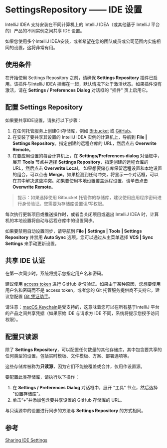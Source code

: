 # SettingsRepository —— IDE 设置

IntelliJ IDEA 支持安装在不同计算机上的 IntelliJ IDEA（或其他基于 IntelliJ 平台的）产品的不同实例之间共享 IDE 设置。

如果您使用多个IntelliJ IDEA安装，或者希望在您的团队成员或公司范围内实施相同的设置，这将非常有用。

## 使用条件 ##
在开始使用 Settings Repository 之前，请确保 **Settings Repository** 插件已启用。该插件与IntelliJ IDEA 捆绑在一起，默认情况下处于激活状态。如果插件没有激活，请在 **Settings / Preferences Dialog** 对话框的 "插件" 页上启用它。

## 配置 Settings Repository ##
如果要共享IDE设置，请执行以下步骤：
1. 在任何托管服务上创建Git存储库，例如 [Bitbucket](https://bitbucket.org/) 或 [GitHub](https://github.com/)。
2. 在安装了要共享其设置的 IntelliJ IDEA 实例的计算机上，导航到 **File | Settings Repository**。指定创建的远程仓库的 URL，然后点击 **Overwrite Remote**。
3. 在要应用设置的每台计算机上，在 **Settings/Preferences dialog** 对话框中，展开 **Tools** 节点并选择 **Settings Repository**，指定创建的远程仓库的 URL，然后点击 **Overwrite Local**。
如果想要储存库保留远程设置和本地设置的组合，可以点击 **Merge**。如果检测到任何冲突，将显示一个对话框，可以在其中解决这些冲突。如果要使用本地设置覆盖远程设置，请单击点击 **Overwrite Remote**。

> 提示：如果选择使用 Bitbucket 托管你的存储库，建议使用应用程序密码进行身份验证。您需要为存储库设置读/写权限。

每次执行更新项目或推送操作时，或者当关闭项目或退出 IntelliJ IDEA 时，计算机的本地设置将自动与远程仓库中的设置同步。

如果要禁用自动设置同步，请导航到 **File | Settings | Tools | Settings Repository** 并禁用 **Auto Sync** 选项。您可以通过从主菜单选择 **VCS | Sync Settings** 来手动更新设置。

## 共享 IDE 认证 ##
在第一次同步时，系统将提示您指定用户名和密码。

建议使用 [access token](https://help.github.com/articles/creating-a-personal-access-token-for-the-command-line/) 进行 GitHub 身份验证。如果由于某种原因，您想要使用用户名和密码而不是 access token，或者您的 Git 托管服务提供商不支持它，建议您配置 [Git 凭证助手](https://help.github.com/articles/caching-your-github-password-in-git/)。

请注意：[macOS Keychain](https://support.apple.com/kb/PH20093)是受支持的，这意味着您可以在所有基于IntelliJ 平台的产品之间共享凭据（如果原始 IDE 与请求方 IDE 不同，系统将提示您授予访问权限）。

## 配置只读源 ##
除了 **Settings Repository**，可以配置任何数量的其他存储库，其中包含要共享的任何类型的设置，包括实时模板、文件模板、方案、部署选项等。

这些存储库被称为**只读源**，因为它们不能被覆盖或合并，仅用作设置源。

要配置此类存储库，请执行以下操作：
1. 在 **Settings / Preferences Dialog** 对话框中，展开 "工具" 节点，然后选择 "设置存储库"。
2. 单击“+”并添加包含要共享设置的 GitHub 存储库的 URL。

与只读源中的设置进行同步的方法与 **Settings Repository** 的方式相同。

## 参考 ##
[Sharing IDE Settings](https://www.jetbrains.com/help/idea/2017.1/sharing-your-ide-settings.html)


